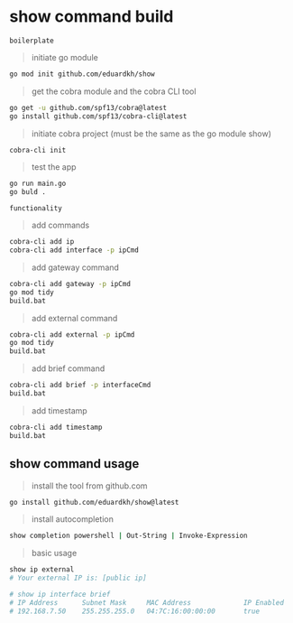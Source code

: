 # show command build

`boilerplate`

> initiate go module

```bash
go mod init github.com/eduardkh/show
```

> get the cobra module and the cobra CLI tool

```bash
go get -u github.com/spf13/cobra@latest
go install github.com/spf13/cobra-cli@latest
```

> initiate cobra project (must be the same as the go module show)

```bash
cobra-cli init
```

> test the app

```bash
go run main.go
go buld .
```

`functionality`

> add commands

```bash
cobra-cli add ip
cobra-cli add interface -p ipCmd
```

> add gateway command

```bash
cobra-cli add gateway -p ipCmd
go mod tidy
build.bat
```

> add external command

```bash
cobra-cli add external -p ipCmd
go mod tidy
build.bat
```

> add brief command

```bash
cobra-cli add brief -p interfaceCmd
build.bat
```

> add timestamp

```bash
cobra-cli add timestamp
build.bat
```

## show command usage

> install the tool from github.com

```bash
go install github.com/eduardkh/show@latest
```

> install autocompletion

```bash
show completion powershell | Out-String | Invoke-Expression
```

> basic usage

```bash
show ip external
# Your external IP is: [public ip]

# show ip interface brief
# IP Address      Subnet Mask     MAC Address             IP Enabled      Interface Description
# 192.168.7.50    255.255.255.0   04:7C:16:00:00:00       true            Intel(R) Ethernet Controller (3) I225-V

```
